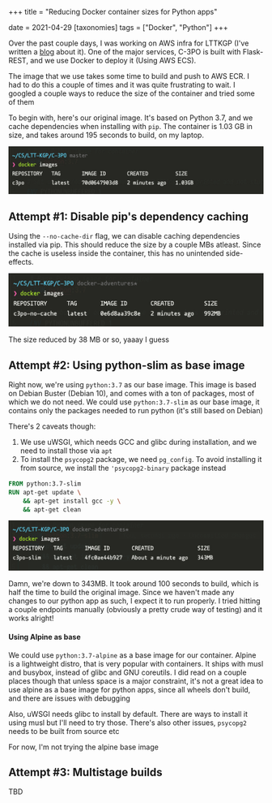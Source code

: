 +++
title = "Reducing Docker container sizes for Python apps"

date = 2021-04-29
[taxonomies]
tags = ["Docker", "Python"]
+++



Over the past couple days, I was working on AWS infra for LTTKGP (I've written a [blog](https://metamehta.in/posts/aws-experiments/) about it). One of the major services, C-3PO is built with Flask-REST, and we use Docker to deploy it (Using AWS ECS).

The image that we use takes some time to build and push to AWS ECR. I had to do this a couple of times and it was quite frustrating to wait. I googled a couple ways to reduce the size of the container and tried some of them

To begin with, here's our original image. It's based on Python 3.7, and we cache dependencies when installing with `pip`. The container is 1.03 GB in size, and takes around 195 seconds to build, on my laptop.

![Current image that we use](vanilla.jpg)

## Attempt #1: Disable pip's dependency caching

Using the `--no-cache-dir` flag, we can disable caching dependencies installed via pip. This should reduce the size by a couple MBs atleast. Since the cache is useless inside the container, this has no unintended side-effects.

![Vanilla image with cache disabled](vanilla-no-cache.jpg)

The size reduced by 38 MB or so, yaaay I guess

## Attempt #2: Using python-slim as base image

Right now, we're using `python:3.7` as our base image. This image is based on Debian Buster (Debian 10), and comes with a ton of packages, most of which we do not need. We could use `python:3.7-slim` as our base image, it contains only the packages needed to run python (it's still based on Debian)

There's 2 caveats though:

1. We use uWSGI, which needs GCC and glibc during installation, and we need to install those via `apt`
2. To install the `psycopg2` package, we need `pg_config`. To avoid installing it from source, we install the `'psycopg2-binary` package instead

```dockerfile
FROM python:3.7-slim
RUN apt-get update \
    && apt-get install gcc -y \
    && apt-get clean
```

![Using Python Slim as base image](slim.jpg)

Damn, we're down to 343MB. It took around 100 seconds to build, which is half the time to build the original image. Since we haven't made any changes to our python app as such, I expect it to run properly. I tried hitting a couple endpoints manually (obviously a pretty crude way of testing) and it works alright!

#### Using Alpine as base

We could use `python:3.7-alpine` as a base image for our container. Alpine is a lightweight distro, that is very popular with containers. It ships with musl and busybox, instead of glibc and GNU coreutils. I did read on a couple places though that unless space is a major constraint, it's not a great idea to use alpine as a base image for python apps, since all wheels don't build, and there are issues with debugging

Also, uWSGI needs glibc to install by default. There are ways to install it using musl but I'll need to try those. There's also other issues, `psycopg2` needs to be built from source etc

For now, I'm not trying the alpine base image

## Attempt #3: Multistage builds

TBD